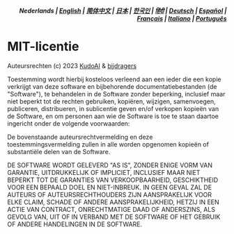 <div align="right">
<h5>Nederlands | <a href="../../LICENSE.md">English</a> | <a href="../zh-cn/LICENSE.md">简体中文</a> | <a href="../ja/LICENSE.md">日本</a> | <a href="../ko/LICENSE.md">한국인</a> | <a href="../hi/LICENSE.md">हिंदी</a> | <a href="../de/LICENSE.md">Deutsch</a> | <a href="../es/LICENSE.md">Español</a> | <a href="../fr/LICENSE.md">Français</a> | <a href="../it/LICENSE.md">Italiano</a> | <a href="../pt/LICENSE.md">Português</a></h5>
</div>

# MIT-licentie

Auteursrechten (c) 2023 [KudoAI](https://github.com/kudoai) & [bijdragers](.#-bijdragers)

Toestemming wordt hierbij kosteloos verleend aan een ieder die een kopie verkrijgt van deze software en bijbehorende documentatiebestanden (de "Software"), te behandelen in de Software zonder beperking, inclusief maar niet beperkt tot de rechten gebruiken, kopiëren, wijzigen, samenvoegen, publiceren, distribueren, in sublicentie geven en/of verkopen kopieën van de Software, en om personen aan wie de Software is toe te staan daartoe ingericht onder de volgende voorwaarden:

De bovenstaande auteursrechtvermelding en deze toestemmingsvermelding zullen in alle worden opgenomen kopieën of substantiële delen van de Software.

DE SOFTWARE WORDT GELEVERD "AS IS", ZONDER ENIGE VORM VAN GARANTIE, UITDRUKKELIJK OF IMPLICIET, INCLUSIEF MAAR NIET BEPERKT TOT DE GARANTIES VAN VERKOOPBAARHEID, GESCHIKTHEID VOOR EEN BEPAALD DOEL EN NIET-INBREUK. IN GEEN GEVAL ZAL DE AUTEURS OF AUTEURSRECHTHOUDERS ZIJN AANSPRAKELIJK VOOR ELKE CLAIM, SCHADE OF ANDERE AANSPRAKELIJKHEID, HETZIJ IN EEN ACTIE VAN CONTRACT, ONRECHTMATIGE DAAD OF ANDERSZINS, ALS GEVOLG VAN, UIT OF IN VERBAND MET DE SOFTWARE OF HET GEBRUIK OF ANDERE HANDELINGEN IN DE SOFTWARE.
